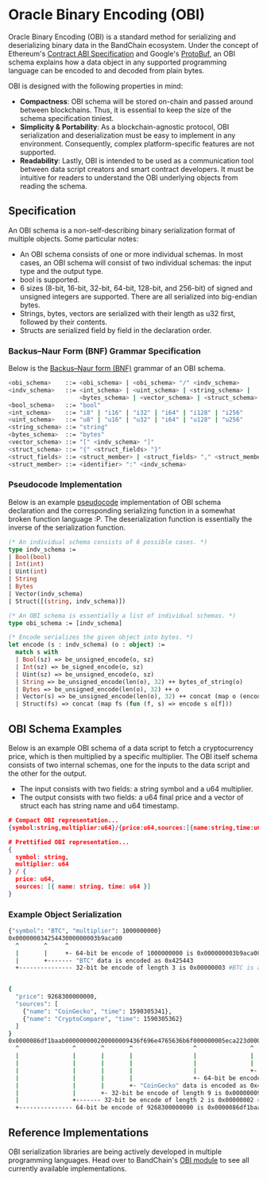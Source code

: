 # Oracle Binary Encoding (OBI)

Oracle Binary Encoding (OBI) is a standard method for serializing and deserializing binary data in the BandChain ecosystem. Under the concept of Ethereum's [Contract ABI Specification](https://solidity.readthedocs.io/en/latest/abi-spec.html) and Google's [ProtoBuf](https://developers.google.com/protocol-buffers), an OBI schema explains how a data object in any supported programming language can be encoded to and decoded from plain bytes.

OBI is designed with the following properties in mind:

- **Compactness**: OBI schema will be stored on-chain and passed around between blockchains. Thus, it is essential to keep the size of the schema specification tiniest.
- **Simplicity & Portability**: As a blockchain-agnostic protocol, OBI serialization and deserialization must be easy to implement in any environment. Consequently, complex platform-specific features are not supported.
- **Readability**: Lastly, OBI is intended to be used as a communication tool between data script creators and smart contract developers. It must be intuitive for readers to understand the OBI underlying objects from reading the schema.

## Specification

An OBI schema is a non-self-describing binary serialization format of multiple objects. Some particular notes:

- An OBI schema consists of one or more individual schemas. In most cases, an OBI schema will consist of two individual schemas: the input type and the output type.
- bool is supported.
- 6 sizes (8-bit, 16-bit, 32-bit, 64-bit, 128-bit, and 256-bit) of signed and unsigned integers are supported. There are all serialized into big-endian bytes.
- Strings, bytes, vectors are serialized with their length as u32 first, followed by their contents.
- Structs are serialized field by field in the declaration order.

### Backus–Naur Form (BNF) Grammar Specification

Below is the [Backus–Naur form (BNF)](https://en.wikipedia.org/wiki/Backus%E2%80%93Naur_form) grammar of an OBI schema.

```bash
<obi_schema>    ::= <obi_schema> | <obi_schema> "/" <indv_schema>
<indv_schema>   ::= <int_schema> | <uint_schema> | <string_schema> |
                    <bytes_schema> | <vector_schema> | <struct_schema>
<bool_schema>   ::= "bool"
<int_schema>    ::= "i8" | "i16" | "i32" | "i64" | "i128" | "i256"
<uint_schema>   ::= "u8" | "u16" | "u32" | "i64" | "u128" | "u256"
<string_schema> ::= "string"
<bytes_schema>  ::= "bytes"
<vector_schema> ::= "[" <indv_schema> "]"
<struct_schema> ::= "{" <struct_fields> "}"
<struct_fields> ::= <struct_member> | <struct_fields> "," <struct_member>
<struct_member> ::= <identifier> ":" <indv_schema>
```

### Pseudocode Implementation

Below is an example [pseudocode](https://en.wikipedia.org/wiki/Pseudocode) implementation of OBI schema declaration and the corresponding serializing function in a somewhat broken function language :P. The deserialization function is essentially the inverse of the serialization function.

```ocaml
(* An individual schema consists of 6 possible cases. *)
type indv_schema :=
| Bool(bool)
| Int(int)
| Uint(int)
| String
| Bytes
| Vector(indv_schema)
| Struct([(string, indv_schema)])

(* An OBI schema is essentially a list of individual schemas. *)
type obi_schema := [indv_schema]

(* Encode serializes the given object into bytes. *)
let encode (s : indv_schema) (o : object) :=
  match s with
  | Bool(sz) => be_unsigned_encode(o, sz)
  | Int(sz) => be_signed_encode(o, sz)
  | Uint(sz) => be_unsigned_encode(o, sz)
  | String => be_unsigned_encode(len(o), 32) ++ bytes_of_string(o)
  | Bytes => be_unsigned_encode(len(o), 32) ++ o
  | Vector(s) => be_unsigned_encode(len(o), 32) ++ concat (map o (encode s))
  | Struct(fs) => concat (map fs (fun (f, s) => encode s o[f]))
```

## OBI Schema Examples

Below is an example OBI schema of a data script to fetch a cryptocurrency price, which is then multiplied by a specific multiplier. The OBI itself schema consists of two internal schemas, one for the inputs to the data script and the other for the output.

- The input consists with two fields: a string symbol and a u64 multiplier.
- The output consists with two fields: a u64 final price and a vector of struct each has string name and u64 timestamp.

```json
# Compact OBI representation...
{symbol:string,multiplier:u64}/{price:u64,sources:[{name:string,time:u64}]}

# Prettified OBI representation...
{
  symbol: string,
  multiplier: u64
} / {
  price: u64,
  sources: [{ name: string, time: u64 }]
}
```

### Example Object Serialization

```bash
{"symbol": "BTC", "multiplier": 1000000000}
0x00000003425443000000003b9aca00
  ^       ^     ^
  |       |     +- 64-bit be encode of 1000000000 is 0x000000003b9aca00
  |       +------- "BTC" data is encoded as 0x425443
  +--------------- 32-bit be encode of length 3 is 0x00000003 #BTC is a string with a length of 3


{
  "price": 9268300000000,
  "sources": [
    {"name": "CoinGecko", "time": 1590305341},
    {"name": "CryptoCompare", "time": 1590305362}
  ]
}
0x0000086df1baab000000000200000009436f696e4765636b6f000000005eca223d0000000d43727970746f436f6d70617265000000005eca2252
  ^               ^       ^       ^                 ^               ^       ^                         ^
  |               |       |       |                 |               |       |                         +- 64-bit be encode of 1590305362 is 0x000000005eca2252
  |               |       |       |                 |               |       +- "CryptoCompare" data is encoded as 0x43727970746f436f6d70617265
  |               |       |       |                 |               +- 32-bit be encode of length 13 is 0x0000000d #CryptoCompare length is 13
  |               |       |       |                 +- 64-bit be encode of 1590305341 is 0x000000005eca223d
  |               |       |       +- "CoinGecko" data is encoded as 0x436f696e4765636b6f
  |               |       +- 32-bit be encode of length 9 is 0x00000009 #CoinGecko length is 9
  |               +------- 32-bit be encode of length 2 is 0x00000002 #sources has a value that is an array with a length of 2
  +--------------- 64-bit be encode of 9268300000000 is 0x0000086df1baab00
```

## Reference Implementations

OBI serialization libraries are being actively developed in multiple programming languages. Head over to BandChain's [OBI module](https://github.com/bandprotocol/bandchain/tree/master/obi) to see all currently available implementations.
